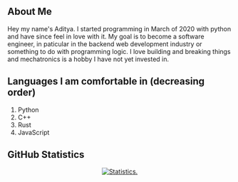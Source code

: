 ## About Me

Hey my name's Aditya. I started programming in March of 2020 with python and have since feel in love with it.
My goal is to become a software engineer, in paticular in the backend web development industry or something to do with programming logic.
I love building and breaking things and mechatronics is a hobby I have not yet invested in.

## Languages I am comfortable in (decreasing order)

1. Python
2. C++
3. Rust
4. JavaScript

## GitHub Statistics

<p align=center>
<a href="https://github.com/Reverend-Toady">
  <img align="center" src="https://github-readme-stats.vercel.app/api?username=Reverend-Toady&show_icons=true&include_all_commits=true&count_private=true$show_icons=true&theme=tokyonight&hide_border=true" alt="Statistics." />
</a>
</p>
